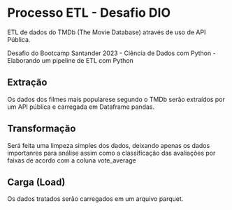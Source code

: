 # Processo ETL - Desafio DIO

ETL de dados do TMDb (The Movie Database) através de uso de API Pública.

Desafio do Bootcamp Santander 2023 - Ciência de Dados com Python - Elaborando um pipeline de ETL com Python

## Extração 

Os dados dos filmes mais popularese segundo o TMDb serão extraídos por um API pública e carregada em Dataframe pandas.

## Transformação

Será feita uma limpeza simples dos dados, deixando apenas os dados importanres para análise assim como a classificação das avaliações por faixas de acordo com a coluna vote_average

## Carga (Load)

 Os dados tratados serão carregados em um arquivo parquet.